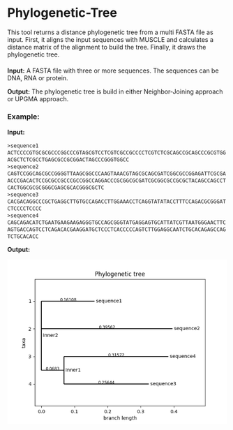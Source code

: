 # Phylogenetic-Tree
This tool returns a distance phylogenetic tree from a multi FASTA file as input. First, it aligns the input sequences with MUSCLE and calculates a distance matrix of the alignment to build the tree. Finally, it draws the phylogenetic tree.

#### ####

**Input:** A FASTA file with three or more sequences. The sequences can be DNA, RNA or protein. 

**Output:** The phylogenetic tree is build in either Neighbor-Joining approach or UPGMA approach. 

### Example: 

**Input:**

```
>sequence1
ACTCCCCGTGCGCGCCCGGCCCGTAGCGTCCTCGTCGCCGCCCCTCGTCTCGCAGCCGCAGCCCGCGTGG
ACGCTCTCGCCTGAGCGCCGCGGACTAGCCCGGGTGGCC
>sequence2
CAGTCCGGCAGCGCCGGGGTTAAGCGGCCCAAGTAAACGTAGCGCAGCGATCGGCGCCGGAGATTCGCGA
ACCCGACACTCCGCGCCGCCCGCCGGCCAGGACCCGCGGCGCGATCGCGGCGCCGCGCTACAGCCAGCCT
CACTGGCGCGCGGGCGAGCGCACGGGCGCTC
>sequence3
CACGACAGGCCCGCTGAGGCTTGTGCCAGACCTTGGAAACCTCAGGTATATACCTTTCCAGACGCGGGAT
CTCCCCTCCCC
>sequence4
CAGCAGACATCTGAATGAAGAAGAGGGTGCCAGCGGGTATGAGGAGTGCATTATCGTTAATGGGAACTTC
AGTGACCAGTCCTCAGACACGAAGGATGCTCCCTCACCCCCAGTCTTGGAGGCAATCTGCACAGAGCCAG
TCTGCACACC
```

**Output:**

![phylogenetic tree](images/tree.png)
